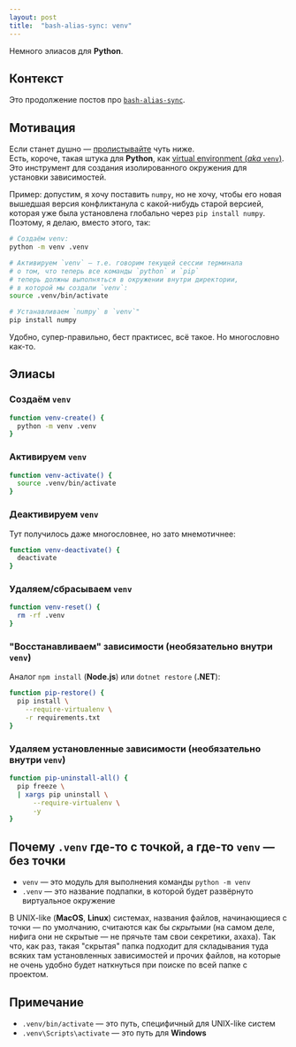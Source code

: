 ```yaml
---
layout: post
title:  "bash-alias-sync: venv"
---
```


<span class="hidden">Немного элиасов для <b>Python</b>.</span>

## Контекст

Это продолжение постов про [`bash-alias-sync`](https://danand.github.io/magic-of-terminal/posts/bash-allias-sync-touch-p).<br />

## Мотивация

Если станет душно — [пролистывайте](#элиасы) чуть ниже.<br />
Есть, короче, такая штука для **Python**, как [virtual environment (_aka_ `venv`)](https://docs.python.org/3/library/venv.html).
Это инструмент для создания изолированного окружения для установки зависимостей.

Пример: допустим, я хочу поставить `numpy`, но не хочу, чтобы его новая вышедшая версия конфликтанула с какой-нибудь старой версией, которая уже была установлена глобально через `pip install numpy`. Поэтому, я делаю, вместо этого, так:

```bash
# Создаём venv:
python -m venv .venv

# Активируем `venv` — т.е. говорим текущей сессии терминала
# о том, что теперь все команды `python` и `pip`
# теперь должны выполняться в окружении внутри директории,
# в которой мы создали `venv`:
source .venv/bin/activate

# Устанавливаем `numpy` в `venv`"
pip install numpy
```

Удобно, супер-правильно, бест практисес, всё такое. Но многословно как-то.

## Элиасы

### Создаём `venv`

```bash
function venv-create() {
  python -m venv .venv
}
```

### Активируем `venv`

```bash
function venv-activate() {
  source .venv/bin/activate
}
```

### Деактивируем `venv`

Тут получилось даже многословнее, но зато мнемотичнее:

```bash
function venv-deactivate() {
  deactivate
}
```

### Удаляем/сбрасываем `venv`

```bash
function venv-reset() {
  rm -rf .venv
}
```

### "Восстанавливаем" зависимости (необязательно внутри `venv`)

Аналог `npm install` (**Node.js**) или `dotnet restore` (**.NET**):

```bash
function pip-restore() {
  pip install \
    --require-virtualenv \
    -r requirements.txt
}
```

### Удаляем установленные зависимости (необязательно внутри `venv`)

```bash
function pip-uninstall-all() {
  pip freeze \
  | xargs pip uninstall \
      --require-virtualenv \
      -y
}
```

## Почему `.venv` где-то с точкой, а где-то `venv` — без точки

* `venv` — это модуль для выполнения команды `python -m venv`
* `.venv` — это название подпапки, в которой будет развёрнуто виртуальное окружение

В UNIX-like (**MacOS**, **Linux**) системах, названия файлов, начинающиеся с точки — по умолчанию, считаются как бы _скрытыми_ (на самом деле, нифига они не скрытые — не прячьте там свои секретики, ахаха).
Так что, как раз, такая "скрытая" папка подходит для складывания туда всяких там установленных зависимостей и прочих файлов, на которые не очень удобно будет наткнуться при поиске по всей папке с проектом.

## Примечание

* `.venv/bin/activate` — это путь, специфичный для UNIX-like систем
* `.venv\Scripts\activate` — это путь для **Windows**
